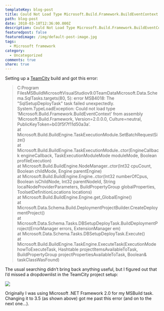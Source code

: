 ```yaml
---
templateKey: blog-post
title: Could Not Load Type Microsoft.Build.Framework.BuildEventContext
path: blog-post
date: 2010-03-10T12:36:00.000Z
description: Could Not Load Type Microsoft.Build.Framework.BuildEventContext
featuredpost: false
featuredimage: /img/default-post-image.jpg
tags:
  - Microsoft framework
category:
  - Uncategorized
comments: true
share: true
---
```

Setting up a [TeamCity](http://www.jetbrains.com/teamcity) build and got this error:

> C:Program FilesMSBuildMicrosoftVisualStudiov9.0TeamDataMicrosoft.Data.Schema.SqlTasks.targets(80, 5): error MSB4018: The "SqlSetupDeployTask" task failed unexpectedly.\
> System.TypeLoadException: Could not load type ‘Microsoft.Build.Framework.BuildEventContext’ from assembly ‘Microsoft.Build.Framework, Version=2.0.0.0, Culture=neutral, PublicKeyToken=b03f5f7f11d50a3a’.\
> at Microsoft.Build.BuildEngine.TaskExecutionModule.SetBatchRequestSize()\
> at Microsoft.Build.BuildEngine.TaskExecutionModule..ctor(EngineCallback engineCallback, TaskExecutionModuleMode moduleMode, Boolean profileExecution)\
> at Microsoft.Build.BuildEngine.NodeManager..ctor(Int32 cpuCount, Boolean childMode, Engine parentEngine)\
> at Microsoft.Build.BuildEngine.Engine..ctor(Int32 numberOfCpus, Boolean isChildNode, Int32 parentNodeId, String localNodeProviderParameters, BuildPropertyGroup globalProperties, ToolsetDefinitionLocations locations)\
> at Microsoft.Build.BuildEngine.Engine.get_GlobalEngine()\
> at Microsoft.Data.Schema.Build.DeploymentProjectBuilder.CreateDeploymentProject()\
> at Microsoft.Data.Schema.Tasks.DBSetupDeployTask.BuildDeploymentProject(ErrorManager errors, ExtensionManager em)\
> at Microsoft.Data.Schema.Tasks.DBSetupDeployTask.Execute()\
> at Microsoft.Build.BuildEngine.TaskEngine.ExecuteTask(ExecutionMode howToExecuteTask, Hashtable projectItemsAvailableToTask, BuildPropertyGroup projectPropertiesAvailableToTask, Boolean& taskClassWasFound)
>
>

The usual searching didn’t bring back anything useful, but I figured out that I’d missed a dropdownlist in the TeamCity project setup:

![](/img/framework.png)

Originally I was using Microsoft .NET Framework 2.0 for my MSBuild task. Changing it to 3.5 (as shown above) got me past this error (and on to the next one…).